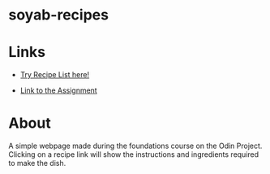 # soyab-recipes

# Links
- [Try Recipe List here!](https://soyabkhatik.github.io/soyab-recipes/)

- [Link to the Assignment](https://www.theodinproject.com/paths/foundations/courses/foundations/lessons/recipes)
# About 

A simple webpage made during the foundations course on the Odin Project. Clicking on a recipe link will show the instructions and ingredients required to make the dish.
